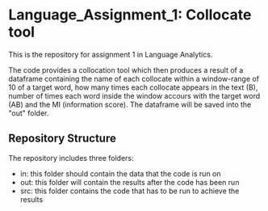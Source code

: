 # Language_Assignment_1: Collocate tool
This is the repository for assignment 1 in Language Analytics. 

The code provides a collocation tool which then produces a result of a dataframe containing the name of each collocate within a window-range of 10 of a target word, how many times each collocate appears in the text (B), number of times each word inside the window accours with the target word (AB) and the MI (information score). The dataframe will be saved into the "out" folder. 

## Repository Structure 

The repository includes three folders: 
- in: this folder should contain the data that the code is run on
- out: this folder will contain the results after the code has been run
- src: this folder contains the code that has to be run to achieve the results
